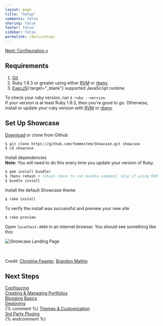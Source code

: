 ```yaml
---
layout: page
title: "Setup"
comments: false
sharing: false
footer: false
sidebar: false
permalink: /docs/setup/
---
```


[Next: Configuration &raquo;](/docs/configuring)

## Requirements  
1. [Git](http://git-scm.com/)
2. Ruby 1.9.3 or greater using either [RVM](/docs/setup/rvm) or [rbenv](/docs/setup/rbenv)
3. [ExecJS](https://github.com/sstephenson/execjs){:target="_blank"} supported JavaScript runtime

To check your ruby version, run `$ ruby --version`.  
If your version is at least Ruby 1.9.3, then you're good to go. Otherwise, install or update your ruby version with [RVM](/docs/setup/rvm) or [rbenv](/docs/setup/rbenv).

## Set Up Showcase  

[Download](https://github.com/femmestem/Showcase/archive/master.zip) or clone from Github  

~~~ bash
$ git clone https://github.com/femmestem/Showcase.git showcase
$ cd showcase
~~~

Install dependencies  
**Note:** You will need to do this every time you update your version of Ruby.

~~~ bash
$ gem install bundler
$ rbenv rehash # rehash rbenv to run bundle command, skip if using RVM
$ bundle install
~~~

Install the default Showcase theme

~~~ bash
$ rake install
~~~

To verify the install was successful and preview your new site  

~~~ bash
$ rake preview
~~~

Open `localhost:4000` in an internet browser. You should see something like this:

![Showcase Landing Page](/images/docs/showcase_index.png)

<br><br>
Credit: [Christine Feaster](https://github.com/femmestem/), [Brandon Mathis](https://github.com/imathis/)

## Next Steps
[Configuring](/docs/configuring)  
[Creating & Managing Portfolios](/docs/portfolios-and-projects)  
[Blogging Basics](/docs/blogging/)    
[Deploying](/docs/deploying)   
{% comment %}
[Themes & Customization](/docs/customizing)  
[3rd Party Plugins](/docs/plugins)  
{% endcomment %}


